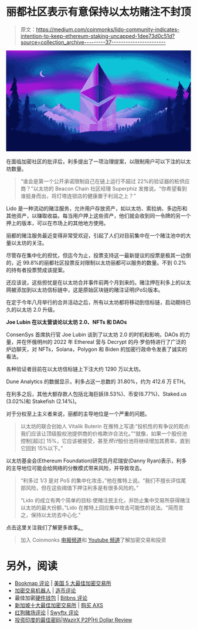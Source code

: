 # 丽都社区表示有意保持以太坊赌注不封顶

> 原文：<https://medium.com/coinmonks/lido-community-indicates-intention-to-keep-ethereum-staking-uncapped-1dee73d0c51d?source=collection_archive---------37----------------------->

![](img/a28b4ab328cf934962416fc202db001a.png)

在面临加密社区的批评后，利多提出了一项治理提案，以限制用户可以下注的以太坊数量。

> “谁会是第一个公开承诺限制自己在链上运行不超过 22%的验证器的桩供应商？”以太坊的 Beacon Chain 社区经理 Superphiz 发推说。“你希望看到谁挺身而出，将灯塔连锁店的健康置于利润之上？”

Lido 是一种流动的赌注服务，允许用户存放资产，如以太坊、索拉纳、多边形和其他资产，以赚取收益。每当用户押上这些资产，他们就会收到同一令牌的另一个押上的版本，可以在市场上的其他地方使用。

丽都的赌注服务最近变得非常受欢迎，引起了人们对目前集中在一个赌注池中的大量以太坊的关注。

尽管存在集中化的担忧，但迄今为止，投票支持这一最新提议的投票是极其一边倒的，近 99.8%的丽都社区投票反对限制以太坊丽都可以服务的数量。不到 0.2%的持有者投票赞成该提案。

还应该说，这些担忧是在以太坊合并事件前两个月到来的。赌注押在利多上的以太网被添加到以太坊信标链中，这是原始区块链的赌注证明(PoS)版本。

在定于今年八月举行的合并活动之后，所有以太坊都将移动到信标链，启动期待已久的以太坊 2.0 升级。

**Joe Lubin 在以太营谈论以太坊 2.0、NFTs 和 DAOs**

ConsenSys 首席执行官 Joe Lubin 谈到了以太坊 2.0 的时机和影响，DAOs 的力量，并在怀俄明州的 2022 年 Ethereal 营与 Decrypt 的丹·罗伯特进行了广泛的炉边聊天，对 NFTs，Solana，Polygon 和 Biden 的加密行政命令发表了诚实的看法。

各种验证者目前在以太坊信标链上下注大约 1290 万以太坊。

Dune Analytics 的数据显示，利多占这一总数的 31.80%，约为 412.6 万 ETH。

在利多之后，其他大额存款人包括北海巨妖(8.53%)、币安(6.77%)、Staked.us (3.02%)和 Stakefish (2.14%)。

对于分权至上主义者来说，丽都的主导地位是一个严重的问题。

> 以太坊的联合创始人 Vitalik Buterin 在推特上写道:“投机性的有争议的观点:我们应该让顶级股权池提供商的价格欺诈合法化。”“就像，如果一个股份池控制[超过] 15%，它应该被接受，甚至*预计*股份池将继续增加其费率，直到它回到 15%以下。”

以太坊基金会(Ethereum Foundation)研究员丹尼瑞安(Danny Ryan)表示，利多的主导地位可能会给网络的分散模式带来风险，并导致攻击。

> “利多过 1/3 是对 PoS 的集中化攻击，”他在推特上说。“我们不擅长评估尾部风险，但在这些阈值下押注利多是有很多风险的。”
> 
> “Lido 的成立有两个简单的目标:使赌注民主化，并防止集中交易所获得赌注以太坊的最大份额，”Lido 在推特上回应集中攻击可能性的说法。"简而言之，保持以太坊去中心化."

点击这里关注我们了解更多故事[。](http://t.me/etellworld)

> 加入 Coinmonks [电报频道](https://t.me/coincodecap)和 [Youtube 频道](https://www.youtube.com/c/coinmonks/videos)了解加密交易和投资

# 另外，阅读

*   [Bookmap 评论](https://coincodecap.com/bookmap-review-2021-best-trading-software) | [美国 5 大最佳加密交易所](https://coincodecap.com/crypto-exchange-usa)
*   [加密交易机器人](/coinmonks/crypto-trading-bot-c2ffce8acb2a) | [造币评论](https://coincodecap.com/coingate-review)
*   最佳加密[硬件钱包](/coinmonks/hardware-wallets-dfa1211730c6) | [Bitbns 评论](/coinmonks/bitbns-review-38256a07e161)
*   [新加坡十大最佳加密交易所](https://coincodecap.com/crypto-exchange-in-singapore) | [购买 AXS](https://coincodecap.com/buy-axs-token)
*   [红狗赌场评论](https://coincodecap.com/red-dog-casino-review) | [Swyftx 评论](https://coincodecap.com/swyftx-review)
*   [投资印度的最佳密码](https://coincodecap.com/best-crypto-to-invest-in-india-in-2021)|[WazirX P2P](https://coincodecap.com/wazirx-p2p)|[Hi Dollar Review](https://coincodecap.com/hi-dollar-review)